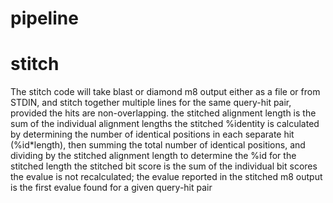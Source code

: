 # pipeline

# stitch
The stitch code will take blast or diamond m8 output either as a file or from STDIN, and stitch together multiple lines for the same query-hit pair, provided the hits are non-overlapping.
the stitched alignment length is the sum of the individual alignment lengths
the stitched %identity is calculated by determining the number of identical positions in each separate hit (%id*length), then summing the total number of identical positions, and dividing by the stitched alignment length to determine the %id for the stitched length
the stitched bit score is the sum of the individual bit scores
the evalue is not recalculated; the evalue reported in the stitched m8 output is the first evalue found for a given query-hit pair
